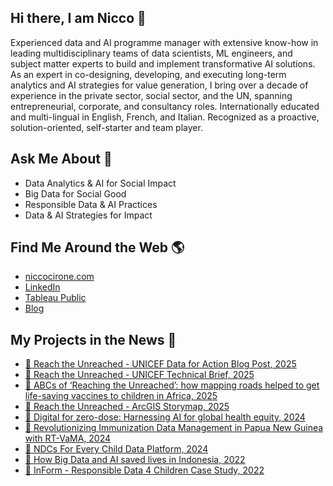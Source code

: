 ## Hi there, I am Nicco 👋
Experienced data and AI programme manager with extensive know-how in leading multidisciplinary teams of data scientists, ML engineers, and subject matter experts to build and implement transformative AI solutions. 
As an expert in co-designing, developing, and executing long-term analytics and AI strategies for value generation, I bring over a decade of experience in the private sector, social sector, and the UN, spanning entrepreneurial, corporate, and consultancy roles. 
Internationally educated and multi-lingual in English, French, and Italian. Recognized as a proactive, solution-oriented, self-starter and team player.

## Ask Me About 💬
- Data Analytics & AI for Social Impact
- Big Data for Social Good
- Responsible Data & AI Practices
- Data & AI Strategies for Impact

## Find Me Around the Web 🌎
- [niccocirone.com](https://niccocirone.com/)
- [LinkedIn](https://www.linkedin.com/in/niccolocirone/)
- [Tableau Public](https://public.tableau.com/app/profile/nicco.cirone/vizzes)
- [Blog](https://niccocirone.wordpress.com/)

## My Projects in the News 📰
- [🔗 Reach the Unreached - UNICEF Data for Action Blog Post, 2025](https://data.unicef.org/data-for-action/reaching-the-unreached-with-life-saving-vaccines-through-data-science-and-geospatial-technologies/)
- [🔗 Reach the Unreached - UNICEF Technical Brief, 2025](https://data.unicef.org/resources/reaching-the-unreached-with-life-saving-vaccines-through-data-science-and-geospatial-technologies/)
- [🔗 ABCs of ‘Reaching the Unreached’: how mapping roads helped to get life-saving vaccines to children in Africa, 2025](https://www.cartong.org/en/2025/06/03/abcs-of-reaching-the-unreached-how-mapping-roads-helped-to-get-life-saving-vaccines-to-children-in-africa/)
- [🔗 Reach the Unreached - ArcGIS Storymap, 2025](https://storymaps.arcgis.com/stories/f8802fc4dc424bbeab69093088ace38e/)
- [🔗 Digital for zero-dose: Harnessing AI for global health equity, 2024](https://www.unicef.org/blog/digital-zero-dose-harnessing-ai-global-health-equity)
- [🔗 Revolutionizing Immunization Data Management in Papua New Guinea with RT-VaMA, 2024](https://www.unicef.org/png/reports/revolutionizing-immunization-data-management-papua-new-guinea-rt-vama)
- [🔗 NDCs For Every Child Data Platform, 2024](https://app.akuko.io/post/b134e066-87d5-48ea-87c9-1848e380c46a)
- [🔗 How Big Data and AI saved lives in Indonesia, 2022](https://www.unicef.org/eap/stories/how-big-data-and-ai-saved-lives-indonesia)
- [🔗 InForm - Responsible Data 4 Children Case Study, 2022](https://files.rd4c.org/RD4C_Inform.pdf)
<!--
**Nicco-Cirone/Nicco-Cirone** is a ✨ _special_ ✨ repository because its `README.md` (this file) appears on your GitHub profile.

Here are some ideas to get you started:

- 🔭 I’m currently working on ...
- 🌱 I’m currently learning ...
- 👯 I’m looking to collaborate on ...
- 🤔 I’m looking for help with ...
- 💬 Ask me about ...
- 📫 How to reach me: ...
- 😄 Pronouns: ...
- ⚡ Fun fact: ...
-->
